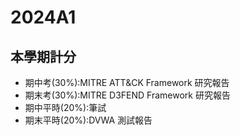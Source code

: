 # 2024A1
## 本學期計分
- 期中考(30%):MITRE ATT&CK Framework 研究報告
- 期末考(30%):MITRE D3FEND Framework 研究報告
- 期中平時(20%):筆試
- 期末平時(20%):DVWA 測試報告
